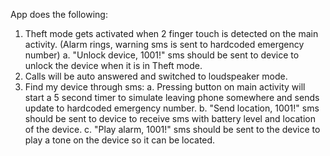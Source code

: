 App does the following:

1. Theft mode gets activated when 2 finger touch is detected on the main activity. (Alarm rings, warning sms is sent to hardcoded emergency number)
   a. "Unlock device, 1001!" sms should be sent to device to unlock the device when it is in Theft mode.
2. Calls will be auto answered and switched to loudspeaker mode.
3. Find my device through sms:
  a. Pressing button on main activity will start a 5 second timer to simulate leaving phone somewhere and sends update to hardcoded emergency number.
  b. "Send location, 1001!" sms should be sent to device to receive sms with battery level and location of the device.
  c. "Play alarm, 1001!" sms should be sent to the device to play a tone on the device so it can be located.
